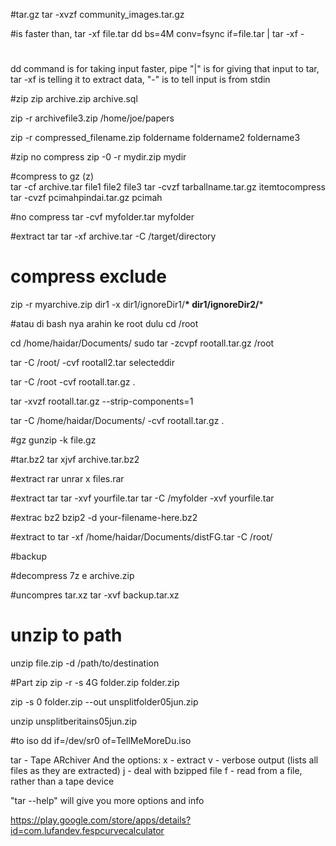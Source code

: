 #tar.gz
tar -xvzf community_images.tar.gz


#is faster than, tar -xf file.tar
dd bs=4M conv=fsync if=file.tar | tar -xf -

# 
dd command is for taking input faster, pipe "|" is for giving that input to tar, tar -xf is telling it to extract data,  "-" is to tell input is from stdin


#zip
zip archive.zip archive.sql

zip -r archivefile3.zip /home/joe/papers

zip -r compressed_filename.zip foldername foldername2 foldername3

#zip no compress
zip -0 -r mydir.zip mydir

#compress to gz (z)                          
tar -cf archive.tar file1 file2 file3
tar -cvzf tarballname.tar.gz itemtocompress
tar -cvzf pcimahpindai.tar.gz pcimah

#no compress
tar -cvf myfolder.tar myfolder

#extract tar
tar -xf archive.tar -C /target/directory

# compress exclude
zip -r myarchive.zip dir1 -x dir1/ignoreDir1/**\* dir1/ignoreDir2/**\*

#atau di bash nya arahin ke root dulu
cd /root

cd /home/haidar/Documents/
sudo tar -zcvpf rootall.tar.gz  /root

tar -C /root/ -cvf rootall2.tar selecteddir

tar -C /root -cvf rootall.tar.gz .

tar -xvzf rootall.tar.gz  --strip-components=1

tar -C /home/haidar/Documents/ -cvf rootall.tar.gz .

#gz
gunzip -k file.gz

#tar.bz2
tar xjvf archive.tar.bz2

#extract rar
unrar x files.rar

#extract tar
tar -xvf yourfile.tar
tar -C /myfolder -xvf yourfile.tar

#extrac bz2
bzip2 -d your-filename-here.bz2

#extract to 
tar -xf /home/haidar/Documents/distFG.tar -C /root/

#backup 

#decompress
7z e archive.zip

#uncompres tar.xz
tar -xvf backup.tar.xz


# unzip to path
unzip file.zip -d /path/to/destination


#Part zip
zip -r -s 4G folder.zip folder.zip 

zip -s 0 folder.zip --out unsplitfolder05jun.zip

unzip unsplitberitains05jun.zip

#to iso
dd if=/dev/sr0 of=TellMeMoreDu.iso

tar - Tape ARchiver
And the options:
x - extract
v - verbose output (lists all files as they are extracted)
j - deal with bzipped file
f - read from a file, rather than a tape device

"tar --help" will give you more options and info


https://play.google.com/store/apps/details?id=com.lufandev.fespcurvecalculator
